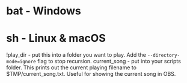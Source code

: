 # bat - Windows
# sh - Linux & macOS

!play_dir - put this into a folder you want to play. Add the `--directory-mode=ignore` flag to stop recursion.
current_song - put into your scripts folder. This prints out the current playing filename to $TMP/current_song.txt. Useful for showing the current song in OBS.